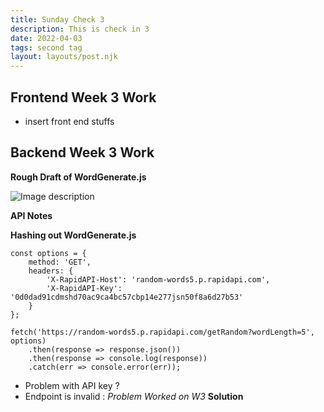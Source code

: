 ```yaml
---
title: Sunday Check 3
description: This is check in 3
date: 2022-04-03
tags: second tag
layout: layouts/post.njk
---
```


## Frontend Week 3 Work
- insert front end stuffs

## Backend Week 3 Work

**Rough Draft of WordGenerate.js**

![Image description](https://dev-to-uploads.s3.amazonaws.com/uploads/articles/m4jgp7nbcviucklutlss.png)

**API Notes**
 
**Hashing out WordGenerate.js**
```
const options = {
	method: 'GET',
	headers: {
		'X-RapidAPI-Host': 'random-words5.p.rapidapi.com',
		'X-RapidAPI-Key': '0d0dad91cdmshd70ac9ca4bc57cbp14e277jsn50f8a6d27b53'
	}
};

fetch('https://random-words5.p.rapidapi.com/getRandom?wordLength=5', options)
	.then(response => response.json())
	.then(response => console.log(response))
	.catch(err => console.error(err));
```

- Problem with API key ?
- Endpoint is invalid : *Problem Worked on W3* 
**Solution** 



